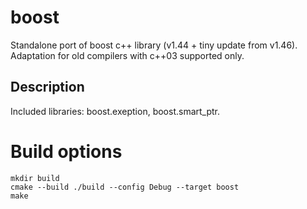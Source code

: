 boost
===================
Standalone port of boost c++ library (v1.44 + tiny update from v1.46).
Adaptation for old compilers with c++03 supported only.

Description
---------------------
Included libraries: boost.exeption, boost.smart_ptr.

# Build options

```
mkdir build
cmake --build ./build --config Debug --target boost
make
```
